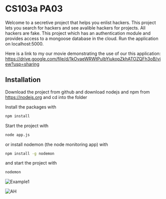 # CS103a PA03
Welcome to a secretive project that helps you enlist hackers. This project lets you search for hackers and see avalible hackers for projects. All hackers are fake. 
This project which has an authentication module 
and provides access to a mongoose database in the cloud. Run the application on localhost:5000. 

Here is a link to my our movie demonstrating the use of our this application: https://drive.google.com/file/d/1kOvaeWRWtPulbYiukopZkhATOZQFh3oB/view?usp=sharing

## Installation
Download the project from github and download nodejs and npm from https://nodejs.org
and cd into the folder

Install the packages with
``` bash
npm install
```
Start the project with
``` bash
node app.js
```
or install nodemon (the node monitoring app) with
``` bash
npm install -g nodemon
```
and start the project with
``` bash
nodemon
```

![Example1](https://user-images.githubusercontent.com/31777333/167134502-278c6387-e8ec-44b3-a6d1-5027b6bc08bd.PNG)

![AH](https://user-images.githubusercontent.com/31777333/167134510-b5b869c3-2729-4d3c-9dae-7f940f87f1f4.PNG)

